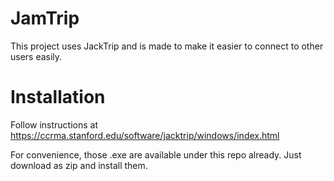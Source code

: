 # JamTrip

This project uses JackTrip and is made to make it easier to connect to other users easily.

# Installation

Follow instructions at https://ccrma.stanford.edu/software/jacktrip/windows/index.html

For convenience, those .exe are available under this repo already. Just download as zip and install them.